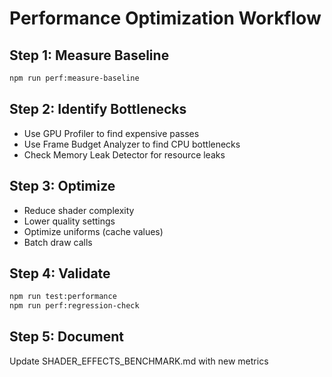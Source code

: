# Performance Optimization Workflow

## Step 1: Measure Baseline

```bash
npm run perf:measure-baseline
```

## Step 2: Identify Bottlenecks
- Use GPU Profiler to find expensive passes
- Use Frame Budget Analyzer to find CPU bottlenecks
- Check Memory Leak Detector for resource leaks

## Step 3: Optimize
- Reduce shader complexity
- Lower quality settings
- Optimize uniforms (cache values)
- Batch draw calls

## Step 4: Validate
```bash
npm run test:performance
npm run perf:regression-check
```

## Step 5: Document
Update SHADER_EFFECTS_BENCHMARK.md with new metrics

